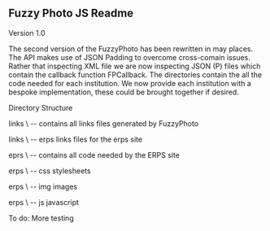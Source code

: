 Fuzzy Photo JS Readme
----------------------------------

Version 1.0

The second version of the FuzzyPhoto has been rewritten in may places.
The API makes use of JSON Padding to overcome cross-comain issues.
Rather that inspecting XML file we are now inspecting JSON (P) files which contain the callback function FPCallback.
The directories contain the all the code needed for each institution.
We now provide each institution with a bespoke implementation, these could be brought together if desired.

Directory Structure

links \ -- contains all links files generated by FuzzyPhoto

links \ -- erps links files for the erps site

eprs \ -- contains all code needed by the ERPS site

erps \ -- css stylesheets

erps \ -- img images

erps \ -- js javascript
	
To do:
More testing